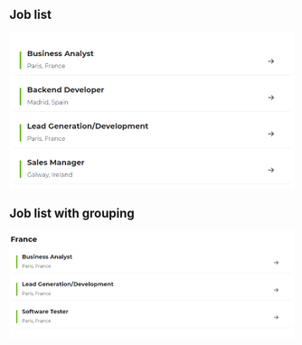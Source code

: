 ## Job list
![listing preview](Theme4Preview.PNG)

## Job list with grouping
![listing preview](Theme4PreviewWithGrouping.PNG)
